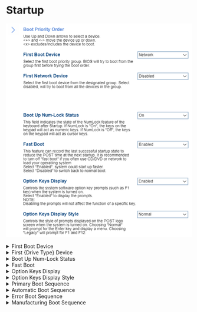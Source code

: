 # Startup #

![](./img/startup.png)

<details><summary>First Boot Device</summary>

BIOS will try to boot from the group first before trying the boot order.

Options:

1. **Boot Order** – Default. 
2. Network
3. SATA Drive
4. M.2 Drive
5. PCIE Drive
6. USB HDD
7. USB CDROM

| WMI Setting name | Values | SVP / SMP Req'd | AMD/Intel |
|:---|:---|:---|:---|
| FirstBootDevice | Boot Order, NetWork, SATA Drive, M.2 Drive, PCIe Drive, USB HDD, USB CDROM | yes | Intel |
</details>


<details><summary>First {Drive Type} Device</summary>

Select the first boot device from the designated group:

{Drive Type} means one of:
 - Network
 - SATA
 - M.2
 - PCIE.


1. **Disabled** – system will try to boot from all the devices in the group. Default.
2. Other options will show the relevant list of devices in the group depending on the selected item in 'First Boot Device': 'Network', 'SATA Drive', 'M.2 Drive' or 'PCIE'.

| WMI Setting name | Values | SVP / SMP Req'd | AMD/Intel |
|:---|:---|:---|:---|
|  |  |  | Both |
</details>


<details><summary>Boot Up Num-Lock Status</summary>

Whether keys on the keypad will act as numeric keys.

Options:

1. **On** – numeric keys. Default. 
2. Off – cursor keys.

| WMI Setting name | Values | SVP / SMP Req'd | AMD/Intel |
|:---|:---|:---|:---|
| BootUpNumLockStatus | Off, On | yes | Both |
</details>


<details><summary>Fast Boot</summary>

 Whether to record the last successful startup state to reduce the POST time at the next startup.

!> We recommend turning off “Fast Boot” if you often use CD/DVD or network to load your operating system.

Options:

1. **Enabled** – Default. 
2. Disabled.

| WMI Setting name | Values | SVP / SMP Req'd | AMD/Intel |
|:---|:---|:---|:---|
| FastBoot | Disabled, Enabled | yes | Intel |
</details>


<details><summary>Option Keys Display</summary>

Whether to display option key prompts (such as F1 key) when the system is turned on.<br>

Options:

1. Enabled. 
2. **Disabled** - Default.

?> Disabling the prompts will not affect the function of a specific key.

| WMI Setting name | Values | SVP / SMP Req'd | AMD/Intel |
|:---|:---|:---|:---|
| OptionKeysDisplay | Disabled, Enabled | yes | Both |
</details>


<details><summary>Option Keys Display Style</summary>

?> Visible only if `Option Keys Display` is `Enabled` state.

Which prompts to display on the POST logo screen when the system is turned on.

Options:

1. **Normal** – prompt for the Enter key and display a menu. Default.
2. Legacy – prompt for F1 and F12.

<!-- | WMI Setting name | Values | SVP / SMP Req'd | AMD/Intel |
|:---|:---|:---|:---|
| OptionKeysDisplayStyle | Normal, Legacy | yes | Both | -->
</details>

<details><summary>Primary Boot Sequence</summary>

?> This sequence is used when the system is powered up normally.

Use Up and Down arrows to select a device.

`+` and `-` move the device up or down.

`x` excludes / includes the device from the boot sequence.
<!-- 
| WMI Setting name | Values | SVP or SMP Req'd | AMD/Intel |
|:---|:---|:---|:---|
| setting_name | setting_values | yes_no | both | -->

</details>

<details><summary>Automatic Boot Sequence</summary>

?> This sequence is used when a communication device wakes the system up.

Use Up and Down arrows to select a device.

`+` and `-` move the device up or down.

`x` excludes / includes the device from the boot sequence.

<!-- | WMI Setting name | Values | SVP or SMP Req'd | AMD/Intel |
|:---|:---|:---|:---|
| setting_name | setting_values | yes_no | both | -->

</details>

<details><summary>Error Boot Sequence</summary>

?> This sequence is used when BIOS determines that an error has occurred.

Use Up and Down arrows to select a device.

`+` and `-` move the device up or down.

`x` excludes / includes the device from the boot sequence.
<!-- 
| WMI Setting name | Values | SVP or SMP Req'd | AMD/Intel |
|:---|:---|:---|:---|
| setting_name | setting_values | yes_no | both | -->

</details>

<details><summary>Manufacturing Boot Sequence</summary>

Use Up and Down arrows to select a device.

`+` and `-` move the device up or down.

`x` excludes / includes the device from the boot sequence.
<!-- 
| WMI Setting name | Values | SVP or SMP Req'd | AMD/Intel |
|:---|:---|:---|:---|
| setting_name | setting_values | yes_no | both | -->

</details>
